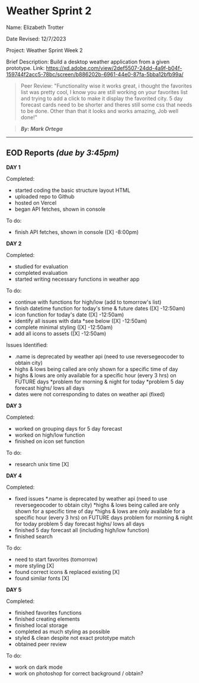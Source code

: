 # Weather Sprint 2

Name: Elizabeth Trotter

Date Revised: 12/7/2023

Project: Weather Sprint Week 2

Brief Description: Build a desktop weather application from a given prototype.
Link: https://xd.adobe.com/view/2def5507-24dd-4a9f-b04f-159744f2acc5-78bc/screen/b886202b-6961-44e0-87fa-5bba12bfb99a/

> Peer Review: "Functionality wise it works great, i thought the favorites list was pretty cool, I know you are still working on your favorites list and trying to add a click to make it display the favorited city. 5 day forecast cards need to be shorter and theres still some css that needs to be done. Other than that it looks and works amazing, Job well done!"

>***By: Mark Ortega***

------------------------------------------

## EOD Reports *(due by 3:45pm)*

**DAY 1**

Completed:
- started coding the basic structure layout HTML
- uploaded repo to Github
- hosted on Vercel
- began API fetches, shown in console

To do:
- finish API fetches, shown in console ([X] -8:00pm)

**DAY 2**

Completed:
- studied for evaluation
- completed evaluation
- started writing necessary functions in weather app

To do:
- continue with functions for high/low (add to tomorrow's list)
- finish datetime function for today's time & future dates ([X] -12:50am)
- icon function for today's date ([X] -12:50am)
- identify all issues with data *see below ([X] -12:50am)
- complete minimal styling ([X] -12:50am)
- add all icons to assets ([X] -12:50am)

Issues Identified: 
- .name is deprecated by weather api (need to use reversegeocoder to obtain city)
- highs & lows being called are only shown for a specific time of day
- highs & lows are only available for a specific hour (every 3 hrs) on FUTURE days
    *problem for morning & night for today 
    *problem 5 day forecast highs/ lows all days
- dates were not corresponding to dates on weather api (fixed)

**DAY 3**

Completed:
- worked on grouping days for 5 day forecast
- worked on high/low function
- finished on icon set function

To do:
- research unix time [X]

**DAY 4**

Completed:
- fixed issues 
    *.name is deprecated by weather api (need to use reversegeocoder to obtain city)
    *highs & lows being called are only shown for a specific time of day
    *highs & lows are only available for a specific hour (every 3 hrs) on FUTURE days
        problem for morning & night for today 
        problem 5 day forecast highs/ lows all days
- finished 5 day forecast all (including high/low function)
- finished search

To do:

- need to start favorites (tomorrow)
- more styling [X]
- found correct icons & replaced existing [X]
- found similar fonts [X]

**DAY 5**

Completed:
- finished favorites functions
- finished creating elements
- finished local storage
- completed as much styling as possible
- styled & clean despite not exact prototype match
- obtained peer review

To do:
- work on dark mode
- work on photoshop for correct background / obtain?